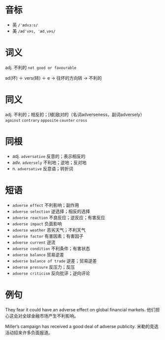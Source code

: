 # 音标

- 英 `/ˈædvɜ:s/`
- 美 `/ædˈvɚs, ˈædˌvɚs/`

# 词义

adj. 不利的
`not good or favourable`



ad(坏) ＋ vers(转) ＋ e → 往坏的方向转 → 不利的

# 同义

adj. 不利的；相反的；[植]敌对的（名词adverseness，副词adversely）
`against` `contrary` `opposite` `counter` `cross`

# 同根

- adj. `adversative` 反意的；表示相反的
- adv. `adversely` 不利地；逆地；反对地
- n. `adversative` 反意语；转折词

# 短语

- `adverse effect` 不利影响；副作用
- `adverse selection` 逆选择；相反的选择
- `adverse reaction` 不良反应；逆反应；有害反应
- `adverse impact` 负面影响
- `adverse weather` 恶劣天气；不利天气
- `adverse factor` 有害因素；有害因子
- `adverse current` 逆流
- `adverse condition` 不利条件；有害状态
- `adverse balance` 贸易逆差
- `adverse balance of trade` 逆差；贸易逆差
- `adverse pressure` 反压力；反压
- `adverse criticism` 反向批评；逆向评论

# 例句

They fear it could have an adverse effect on global financial markets.
他们担心这会对全球金融市场产生不利影响。

Miller’s campaign has received a good deal of adverse publicity.
米勒的竞选活动招来许多负面报道。


